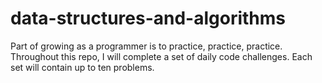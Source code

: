 # data-structures-and-algorithms
Part of growing as a programmer is to practice, practice, practice. Throughout this repo, I will complete a set of daily code challenges. Each set will contain up to ten problems.
